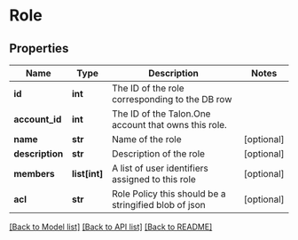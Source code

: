 # Role


## Properties
Name | Type | Description | Notes
------------ | ------------- | ------------- | -------------
**id** | **int** | The ID of the role corresponding to the DB row | 
**account_id** | **int** | The ID of the Talon.One account that owns this role. | 
**name** | **str** | Name of the role | [optional] 
**description** | **str** | Description of the role | [optional] 
**members** | **list[int]** | A list of user identifiers assigned to this role | [optional] 
**acl** | **str** | Role Policy this should be a stringified blob of json | [optional] 

[[Back to Model list]](../README.md#documentation-for-models) [[Back to API list]](../README.md#documentation-for-api-endpoints) [[Back to README]](../README.md)


